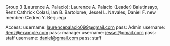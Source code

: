 Group 3 (Laurence A. Palacio):
Laurence A. Palacio (Leader)
Balatinsayo, Renz Cathrick
Colasi, Ian B.
Bartolome, Jessel L.
Navales, Daniel F.
new member: Cedrec Y. Berjuega

Access:
username: laurencepalacio099@gmail.com
pass: Admin
username: Renz@example.com
pass: manager
username: jessel@gmail.com
pass: staff
username: daniel@gmail.com
pass: staff
